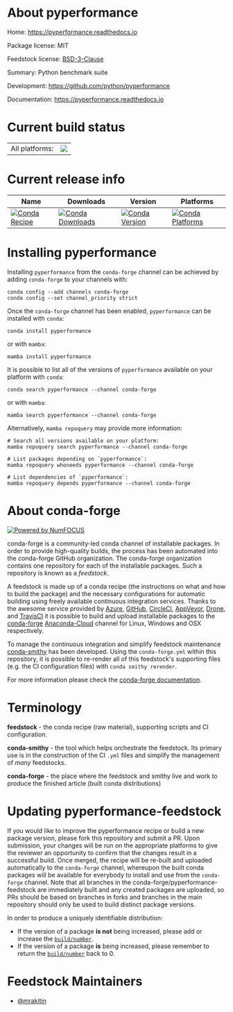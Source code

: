 About pyperformance
===================

Home: https://pyperformance.readthedocs.io

Package license: MIT

Feedstock license: [BSD-3-Clause](https://github.com/conda-forge/pyperformance-feedstock/blob/main/LICENSE.txt)

Summary: Python benchmark suite

Development: https://github.com/python/pyperformance

Documentation: https://pyperformance.readthedocs.io

Current build status
====================


<table><tr><td>All platforms:</td>
    <td>
      <a href="https://dev.azure.com/conda-forge/feedstock-builds/_build/latest?definitionId=14258&branchName=main">
        <img src="https://dev.azure.com/conda-forge/feedstock-builds/_apis/build/status/pyperformance-feedstock?branchName=main">
      </a>
    </td>
  </tr>
</table>

Current release info
====================

| Name | Downloads | Version | Platforms |
| --- | --- | --- | --- |
| [![Conda Recipe](https://img.shields.io/badge/recipe-pyperformance-green.svg)](https://anaconda.org/conda-forge/pyperformance) | [![Conda Downloads](https://img.shields.io/conda/dn/conda-forge/pyperformance.svg)](https://anaconda.org/conda-forge/pyperformance) | [![Conda Version](https://img.shields.io/conda/vn/conda-forge/pyperformance.svg)](https://anaconda.org/conda-forge/pyperformance) | [![Conda Platforms](https://img.shields.io/conda/pn/conda-forge/pyperformance.svg)](https://anaconda.org/conda-forge/pyperformance) |

Installing pyperformance
========================

Installing `pyperformance` from the `conda-forge` channel can be achieved by adding `conda-forge` to your channels with:

```
conda config --add channels conda-forge
conda config --set channel_priority strict
```

Once the `conda-forge` channel has been enabled, `pyperformance` can be installed with `conda`:

```
conda install pyperformance
```

or with `mamba`:

```
mamba install pyperformance
```

It is possible to list all of the versions of `pyperformance` available on your platform with `conda`:

```
conda search pyperformance --channel conda-forge
```

or with `mamba`:

```
mamba search pyperformance --channel conda-forge
```

Alternatively, `mamba repoquery` may provide more information:

```
# Search all versions available on your platform:
mamba repoquery search pyperformance --channel conda-forge

# List packages depending on `pyperformance`:
mamba repoquery whoneeds pyperformance --channel conda-forge

# List dependencies of `pyperformance`:
mamba repoquery depends pyperformance --channel conda-forge
```


About conda-forge
=================

[![Powered by
NumFOCUS](https://img.shields.io/badge/powered%20by-NumFOCUS-orange.svg?style=flat&colorA=E1523D&colorB=007D8A)](https://numfocus.org)

conda-forge is a community-led conda channel of installable packages.
In order to provide high-quality builds, the process has been automated into the
conda-forge GitHub organization. The conda-forge organization contains one repository
for each of the installable packages. Such a repository is known as a *feedstock*.

A feedstock is made up of a conda recipe (the instructions on what and how to build
the package) and the necessary configurations for automatic building using freely
available continuous integration services. Thanks to the awesome service provided by
[Azure](https://azure.microsoft.com/en-us/services/devops/), [GitHub](https://github.com/),
[CircleCI](https://circleci.com/), [AppVeyor](https://www.appveyor.com/),
[Drone](https://cloud.drone.io/welcome), and [TravisCI](https://travis-ci.com/)
it is possible to build and upload installable packages to the
[conda-forge](https://anaconda.org/conda-forge) [Anaconda-Cloud](https://anaconda.org/)
channel for Linux, Windows and OSX respectively.

To manage the continuous integration and simplify feedstock maintenance
[conda-smithy](https://github.com/conda-forge/conda-smithy) has been developed.
Using the ``conda-forge.yml`` within this repository, it is possible to re-render all of
this feedstock's supporting files (e.g. the CI configuration files) with ``conda smithy rerender``.

For more information please check the [conda-forge documentation](https://conda-forge.org/docs/).

Terminology
===========

**feedstock** - the conda recipe (raw material), supporting scripts and CI configuration.

**conda-smithy** - the tool which helps orchestrate the feedstock.
                   Its primary use is in the construction of the CI ``.yml`` files
                   and simplify the management of *many* feedstocks.

**conda-forge** - the place where the feedstock and smithy live and work to
                  produce the finished article (built conda distributions)


Updating pyperformance-feedstock
================================

If you would like to improve the pyperformance recipe or build a new
package version, please fork this repository and submit a PR. Upon submission,
your changes will be run on the appropriate platforms to give the reviewer an
opportunity to confirm that the changes result in a successful build. Once
merged, the recipe will be re-built and uploaded automatically to the
`conda-forge` channel, whereupon the built conda packages will be available for
everybody to install and use from the `conda-forge` channel.
Note that all branches in the conda-forge/pyperformance-feedstock are
immediately built and any created packages are uploaded, so PRs should be based
on branches in forks and branches in the main repository should only be used to
build distinct package versions.

In order to produce a uniquely identifiable distribution:
 * If the version of a package **is not** being increased, please add or increase
   the [``build/number``](https://docs.conda.io/projects/conda-build/en/latest/resources/define-metadata.html#build-number-and-string).
 * If the version of a package **is** being increased, please remember to return
   the [``build/number``](https://docs.conda.io/projects/conda-build/en/latest/resources/define-metadata.html#build-number-and-string)
   back to 0.

Feedstock Maintainers
=====================

* [@mrakitin](https://github.com/mrakitin/)

